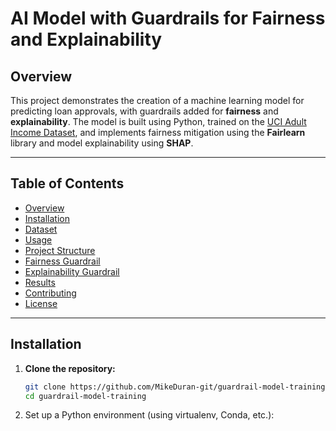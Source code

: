 # AI Model with Guardrails for Fairness and Explainability

## Overview

This project demonstrates the creation of a machine learning model for predicting loan approvals, with guardrails added for **fairness** and **explainability**. The model is built using Python, trained on the [UCI Adult Income Dataset](https://archive.ics.uci.edu/ml/datasets/adult), and implements fairness mitigation using the **Fairlearn** library and model explainability using **SHAP**.

---

## Table of Contents

- [Overview](#overview)
- [Installation](#installation)
- [Dataset](#dataset)
- [Usage](#usage)
- [Project Structure](#project-structure)
- [Fairness Guardrail](#fairness-guardrail)
- [Explainability Guardrail](#explainability-guardrail)
- [Results](#results)
- [Contributing](#contributing)
- [License](#license)

---

## Installation

1. **Clone the repository:**

   ```bash
   git clone https://github.com/MikeDuran-git/guardrail-model-training
   cd guardrail-model-training
   ```

2. Set up a Python environment (using virtualenv, Conda, etc.):

